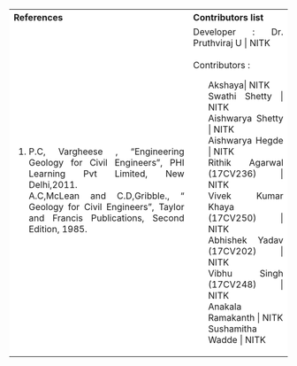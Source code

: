 <table style="text-align:justify;">
  <tr style="background-color: white">
    <th>References</th>
    <th>Contributors list</th>
  </tr>
  <tr style="background-color: white">
    <td>
    <ol>
    <li>P.C, Vargheese , “Engineering Geology for Civil Engineers”, PHI Learning Pvt Limited, New Delhi,2011.</li>
    </li>A.C,McLean and C.D,Gribble., “ Geology for Civil Engineers”, Taylor and Francis Publications, Second Edition, 1985.</li>
    </ol>
   </td>
    <td>Developer : Dr. Pruthviraj U | NITK</br></br>
    Contributors :
    <ul style="list-style-type: none;">
    <li>Akshaya| NITK</li>
    <li>Swathi Shetty | NITK</li>
    <li>Aishwarya Shetty | NITK</li>
    <li>Aishwarya Hegde | NITK</li>
    <li>Rithik Agarwal (17CV236) | NITK</li>
    <li>Vivek Kumar Khaya (17CV250) | NITK</li>
    <li>Abhishek Yadav (17CV202) | NITK</li>
    <li>Vibhu Singh (17CV248) | NITK</li>
    <li>Anakala Ramakanth | NITK</li>
    <li>Sushamitha Wadde | NITK</li>
     </ul></td>
  </tr>
</table>
 
 

